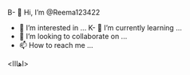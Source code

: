 B- 👋 Hi, I’m @Reema123422
- 👀 I’m interested in ...
K- 🌱 I’m currently learning ...
- 💞️ I’m looking to collaborate on ...
- 📫 How to reach me ...

<!---
Reema123422/Reema123422 is a ✨ special ✨ repository because its `README.md` (this file) appears on your GitHub profile.
You can click the Preview link to take a look at your changes.
--->
<اهااا>
